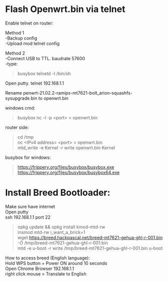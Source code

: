 # Flash Openwrt.bin via telnet  
Enable telnet on router:  

Method 1  
-Backup config  
-Upload mod telnet config  

Method 2  
-Connect USB to TTL. baudrate 57600  
-type:  
> busybox telnetd -l /bin/sh  

Open putty. telnet 192.168.1.1  

Rename penwrt-21.02.2-ramips-mt7621-bolt_arion-squashfs-sysupgrade.bin to openwrt.bin  

windows cmd:  
> busybox nc -l -p \<port> < openwrt.bin  
                                     
router side:                                       
> cd /tmp              
> nc \<IPv4 address> \<port> > openwrt.bin  
> mtd_write -e Kernel -r write openwrt.bin Kernel  

busybox for windows:  
> https://frippery.org/files/busybox/busybox.exe  
> https://frippery.org/files/busybox/busybox64.exe

# Install Breed Bootloader:
Make sure have internet  
Open putty  
ssh 192.168.1.1 port 22  
> opkg update && opkg install kmod-mtd-rw  
> insmod mtd-rw i_want_a_brick=1  
> wget https://breed.hackpascal.net/breed-mt7621-gehua-ghl-r-001.bin -O /tmp/breed-mt7621-gehua-ghl-r-001.bin  
> mtd -e u-boot -r write /tmp/breed-mt7621-gehua-ghl-r-001.bin u-boot  

How to access breed (English language):  
Hold WPS button + Power ON around 10 seconds  
Open Chrome Browser 192.168.1.1  
right click mouse > Translate to English

